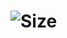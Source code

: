 [repoSizeImage]: https://img.shields.io/github/repo-size/B4g4rini/little-petshop?style=plastic

<h1 aling="center> Litlle Petshop</h1> 

![RepoSize][repoSizeImage] 

![Size][repoSizeImage]